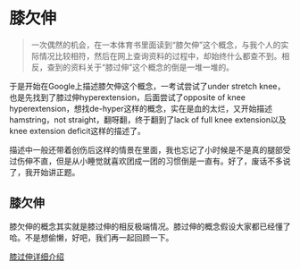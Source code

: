 # 膝欠伸

> 一次偶然的机会，在一本体育书里面读到“膝欠伸”这个概念，与我个人的实际情况比较相符，然后在网上查询资料的过程中，却始终什么都查不到。相反，查到的资料关于“膝过伸”这个概念的倒是一堆一堆的。

于是开始在Google上描述膝欠伸这个概念，一考试尝试了under stretch knee，也是先找到了膝过伸hyperextension，后面尝试了opposite of knee hyperextension，想找de-hyper这样的概念，实在是血的太烂，又开始描述hamstring，not straight，翻呀翻，终于翻到了lack of full knee extension以及knee extension deficit这样的描述了。

描述中一般还带着创伤后这样的情景在里面，我也忘记了小时候是不是真的腿部受过伤伸不直，但是从小睡觉就喜欢团成一团的习惯倒是一直有。好了，废话不多说了，我开始讲正题。

## 膝欠伸

膝欠伸的概念其实就是膝过伸的相反极端情况。膝过伸的概念假设大家都已经懂了哈。不是想偷懒，好吧，我们再一起回顾一下。

[膝过伸详细介绍](https://www.healthline.com/health/fitness-exercise/hyperextended-knee#:~:text=Hyperextension%20of%20the%20knee%2C%20also,back%20of%20the%20knee%20joint.)